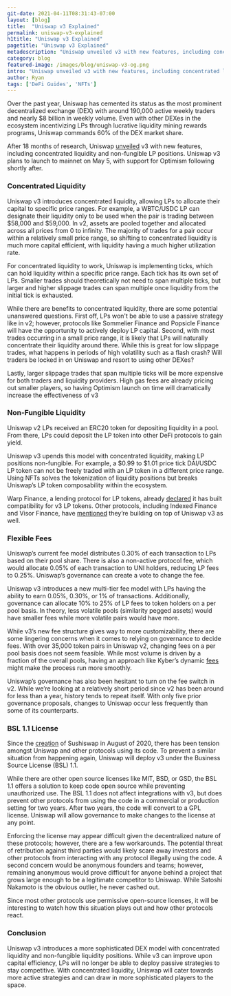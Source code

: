 ```yaml
---
git-date: 2021-04-11T08:31:43-07:00
layout: [blog]
title:  "Uniswap v3 Explained"
permalink: uniswap-v3-explained
h1title: "Uniswap v3 Explained"
pagetitle: "Uniswap v3 Explained"
metadescription: "Uniswap unveiled v3 with new features, including concentrated liquidity and non-fungible LP positions. Uniswap v3 plans to launch to mainnet on May 5, with support for Optimism following shortly after"
category: blog
featured-image: /images/blog/uniswap-v3-og.png
intro: "Uniswap unveiled v3 with new features, including concentrated liquidity and non-fungible LP positions"
author: Ryan
tags: ['DeFi Guides', 'NFTs']
---
```

Over the past year, Uniswap has cemented its status as the most prominent decentralized exchange (DEX) with around 190,000 active weekly traders and nearly $8 billion in weekly volume. Even with other DEXes in the ecosystem incentivizing LPs through lucrative liquidity mining rewards programs, Uniswap commands 60% of the DEX market share.

After 18 months of research, Uniswap [unveiled](https://uniswap.org/blog/uniswap-v3/) v3 with new features, including concentrated liquidity and non-fungible LP positions. Uniswap v3 plans to launch to mainnet on May 5, with support for Optimism following shortly after.

### Concentrated Liquidity

Uniswap v3 introduces concentrated liquidity, allowing LPs to allocate their capital to specific price ranges. For example, a WBTC/USDC LP can designate their liquidity only to be used when the pair is trading between $58,000 and $59,000. In v2, assets are pooled together and allocated across all prices from 0 to infinity. The majority of trades for a pair occur within a relatively small price range, so shifting to concentrated liquidity is much more capital efficient, with liquidity having a much higher utilization rate.

For concentrated liquidity to work, Uniswap is implementing ticks, which can hold liquidity within a specific price range. Each tick has its own set of LPs. Smaller trades should theoretically not need to span multiple ticks, but larger and higher slippage trades can span multiple once liquidity from the initial tick is exhausted.

While there are benefits to concentrated liquidity, there are some potential unanswered questions. First off, LPs won't be able to use a passive strategy like in v2; however, protocols like Sommelier Finance and Popsicle Finance will have the opportunity to actively deploy LP capital. Second, with most trades occurring in a small price range, it is likely that LPs will naturally concentrate their liquidity around there. While this is great for low slippage trades, what happens in periods of high volatility such as a flash crash? Will traders be locked in on Uniswap and resort to using other DEXes?

Lastly, larger slippage trades that span multiple ticks will be more expensive for both traders and liquidity providers. High gas fees are already pricing out smaller players, so having Optimism launch on time will dramatically increase the effectiveness of v3

### Non-Fungible Liquidity

Uniswap v2 LPs received an ERC20 token for depositing liquidity in a pool. From there, LPs could deposit the LP token into other DeFi protocols to gain yield.

Uniswap v3 upends this model with concentrated liquidity, making LP positions non-fungible. For example, a $0.99 to $1.01 price tick DAI/USDC LP token can not be freely traded with an LP token in a different price range. Using NFTs solves the tokenization of liquidity positions but breaks Uniswap’s LP token composability within the ecosystem.

Warp Finance, a lending protocol for LP tokens, already [declared](https://warpfinance.medium.com/warp-finance-adds-advanced-functionalities-uniswap-v3-compatibility-lending-pool-generation-and-3d13226bb366) it has built compatibility for v3 LP tokens. Other protocols, including Indexed Finance and Visor Finance, have [mentioned](https://twitter.com/haydenzadams/status/1379180378578124808) they’re building on top of Uniswap v3 as well.

### Flexible Fees

Uniswap’s current fee model distributes 0.30% of each transaction to LPs based on their pool share. There is also a non-active protocol fee, which would allocate 0.05% of each transaction to UNI holders, reducing LP fees to 0.25%. Uniswap’s governance can create a vote to change the fee.

Uniswap v3 introduces a new multi-tier fee model with LPs having the ability to earn 0.05%, 0.30%, or 1% of transactions. Additionally, governance can allocate 10% to 25% of LP fees to token holders on a per pool basis. In theory, less volatile pools (similarity pegged assets) would have smaller fees while more volatile pairs would have more.

While v3’s new fee structure gives way to more customizability, there are some lingering concerns when it comes to relying on governance to decide fees. With over 35,000 token pairs in Uniswap v2, changing fees on a per pool basis does not seem feasible. While most volume is driven by a fraction of the overall pools, having an approach like Kyber’s dynamic [fees](https://blog.kyber.network/kyber-dmm-beta-is-live-b6bdd18d0dde) might make the process run more smoothly.

Uniswap’s governance has also been hesitant to turn on the fee switch in v2. While we’re looking at a relatively short period since v2 has been around for less than a year, history tends to repeat itself. With only five prior governance proposals, changes to Uniswap occur less frequently than some of its counterparts.

### BSL 1.1 License

Since the [creation](https://twitter.com/NomiChef/status/1298677786840723456) of Sushiswap in August of 2020, there has been tension amongst Uniswap and other protocols using its code. To prevent a similar situation from happening again, Uniswap will deploy v3 under the Business Source License (BSL) 1.1.

While there are other open source licenses like MIT, BSD, or GSD, the BSL 1.1 offers a solution to keep code open source while preventing unauthorized use. The BSL 1.1 does not affect integrations with v3, but does prevent other protocols from using the code in a commercial or production setting for two years. After two years, the code will convert to a GPL license. Uniswap will allow governance to make changes to the license at any point.

Enforcing the license may appear difficult given the decentralized nature of these protocols; however, there are a few workarounds. The potential threat of retribution against third parties would likely scare away investors and other protocols from interacting with any protocol illegally using the code. A second concern would be anonymous founders and teams; however, remaining anonymous would prove difficult for anyone behind a project that grows large enough to be a legitimate competitor to Uniswap. While Satoshi Nakamoto is the obvious outlier, he never cashed out.

Since most other protocols use permissive open-source licenses, it will be interesting to watch how this situation plays out and how other protocols react.

### Conclusion

Uniswap v3 introduces a more sophisticated DEX model with concentrated liquidity and non-fungible liquidity positions. While v3 can improve upon capital efficiency, LPs will no longer be able to deploy passive strategies to stay competitive. With concentrated liquidity, Uniswap will cater towards more active strategies and can draw in more sophisticated players to the space.
